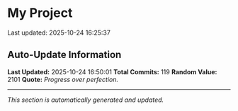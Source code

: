 # My Project


Last updated: 2025-10-24 16:25:37























































































































## Auto-Update Information

**Last Updated:** 2025-10-24 16:50:01
**Total Commits:** 119
**Random Value:** 2101
**Quote:** _Progress over perfection._

---
_This section is automatically generated and updated._